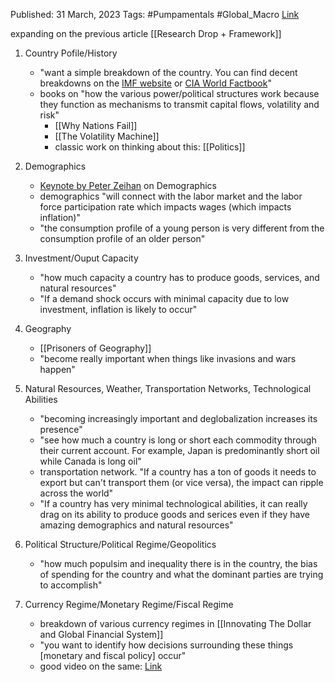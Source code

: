 
Published: 31 March, 2023
Tags: #Pumpamentals #Global_Macro 
[Link](https://capitalflows.substack.com/p/country-analysis)

expanding on the previous article [[Research Drop + Framework]]

1. Country Pofile/History
	- "want a simple breakdown of the country. You can find decent breakdowns on the [IMF website](https://www.imf.org/en/Home) or [CIA World Factbook](https://www.cia.gov/the-world-factbook/)"
	- books on "how the various power/political structures work because they function as mechanisms to transmit capital flows, volatility and risk"
		- [[Why Nations Fail]]
		- [[The Volatility Machine]]
		- classic work on thinking about this: [[Politics]]

2. Demographics
	- [Keynote by Peter Zeihan](https://youtu.be/UA-jOLF2T4c) on Demographics
	- demographics "will connect with the labor market and the labor force participation rate which impacts wages (which impacts inflation)"
	- "the consumption profile of a young person is very different from the consumption profile of an older person"

3. Investment/Ouput Capacity
	- "how much capacity a country has to produce goods, services, and natural resources"
	- "If a demand shock occurs with minimal capacity due to low investment, inflation is likely to occur"

4. Geography
	- [[Prisoners of Geography]]
	- "become really important when things like invasions and wars happen"

5. Natural Resources, Weather, Transportation Networks, Technological Abilities
	- "becoming increasingly important and deglobalization increases its presence"
	- "see how much a country is long or short each commodity through their current account. For example, Japan is predominantly short oil while Canada is long oil"
	- transportation network. "If a country has a ton of goods it needs to export but can't transport them (or vice versa), the impact can ripple across the world"
	- "If a country has very minimal technological abilities, it can really drag on its ability to produce goods and serices even if they have amazing demographics and natural resources"

6. Political Structure/Political Regime/Geopolitics
	- "how much populsim and inequality there is in the country, the bias of spending for the country and what the dominant parties are trying to accomplish"

7. Currency Regime/Monetary Regime/Fiscal Regime
	- breakdown of various currency regimes in [[Innovating The Dollar and Global Financial System]]
	- "you want to identify how decisions surrounding these things [monetary and fiscal policy] occur"
	- good video on the same: [Link](https://youtu.be/C6_y_bOcBx4)
